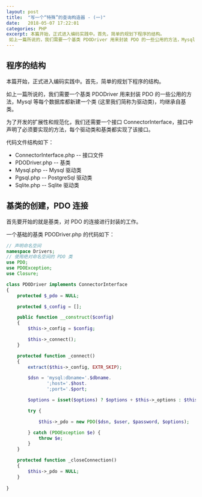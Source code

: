 ```yaml
---
layout: post
title:  "写一个“特殊”的查询构造器 - (一)"
date:   2018-05-07 17:22:01
categories: PHP
excerpt: 本篇开始，正式进入编码实践中。首先，简单的规划下程序的结构。
 如上一篇所说的，我们需要一个基类 PDODriver 用来封装 PDO 的一些公用的方法，Mysql 等每个数据库都新建一个类 (这里我们简称为驱动类)，均继承自基类。
---
```


## 程序的结构

本篇开始，正式进入编码实践中。首先，简单的规划下程序的结构。

如上一篇所说的，我们需要一个基类 PDODriver 用来封装 PDO 的一些公用的方法，Mysql 等每个数据库都新建一个类 (这里我们简称为驱动类)，均继承自基类。

为了开发的扩展性和规范化，我们还需要一个接口 ConnectorInterface，接口中声明了必须要实现的方法，每个驱动类和基类都实现了该接口。

代码文件结构如下：

- ConnectorInterface.php  -- 接口文件
- PDODriver.php -- 基类
- Mysql.php -- Mysql 驱动类
- Pgsql.php -- PostgreSql 驱动类
- Sqlite.php -- Sqlite 驱动类

## 基类的创建，PDO 连接

首先要开始的就是基类，对 PDO 的连接进行封装的工作。

一个基础的基类 PDODriver.php 的代码如下：

```PHP
// 声明命名空间
namespace Drivers;
// 使用绝对命名空间的 PDO 类 
use PDO;
use PDOException;
use Closure;

class PDODriver implements ConnectorInterface
{
    protected $_pdo = NULL;

    protected $_config = [];

    public function __construct($config)
    {
        $this->_config = $config;

        $this->_connect();
    }

    protected function _connect()
    {
        extract($this->_config, EXTR_SKIP);

        $dsn = 'mysql:dbname='.$dbname.
               ';host='.$host.
               ';port='.$port;

        $options = isset($options) ? $options + $this->_options : $this->_options;

        try {

            $this->_pdo = new PDO($dsn, $user, $password, $options);

        } catch (PDOException $e) {
            throw $e;
        }
    }

    protected function _closeConnection()
    {
        $this->_pdo = NULL;
    }
    
}

```


